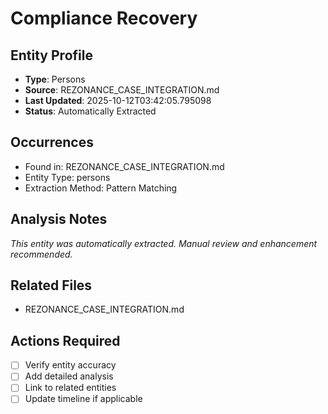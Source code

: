 # Compliance Recovery

## Entity Profile
- **Type**: Persons
- **Source**: REZONANCE_CASE_INTEGRATION.md
- **Last Updated**: 2025-10-12T03:42:05.795098
- **Status**: Automatically Extracted

## Occurrences
- Found in: REZONANCE_CASE_INTEGRATION.md
- Entity Type: persons
- Extraction Method: Pattern Matching

## Analysis Notes
*This entity was automatically extracted. Manual review and enhancement recommended.*

## Related Files
- REZONANCE_CASE_INTEGRATION.md

## Actions Required
- [ ] Verify entity accuracy
- [ ] Add detailed analysis
- [ ] Link to related entities
- [ ] Update timeline if applicable
